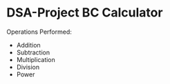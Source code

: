 # DSA-Project BC Calculator
Operations Performed:
<ul>
  <li>Addition</li>
  <li>Subtraction</li>
  <li>Multiplication</li>
  <li>Division</li>
  <li>Power</li>
  </ul>
